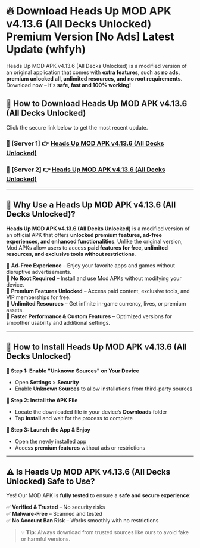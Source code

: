 # 🔥 Download Heads Up MOD APK v4.13.6 (All Decks Unlocked) Premium Version [No Ads] Latest Update (whfyh) 

Heads Up MOD APK v4.13.6 (All Decks Unlocked) is a modified version of an original application that comes with **extra features**, such as **no ads, premium unlocked all, unlimited resources, and no root requirements**. Download now – it's **safe, fast and 100% working!**

## **📱 How to Download Heads Up MOD APK v4.13.6 (All Decks Unlocked)**  

Click the secure link below to get the most recent update.  

 ### **📌 [Server 1] 👉** [Heads Up MOD APK v4.13.6 (All Decks Unlocked)](https://apkcomod.com?title=Heads_Up_MOD_APK_v4.13.6_(All_Decks_Unlocked))

 ### **📌 [Server 2] 👉** [Heads Up MOD APK v4.13.6 (All Decks Unlocked)](https://apkcomod.com?title=Heads_Up_MOD_APK_v4.13.6_(All_Decks_Unlocked))

---

## **🤖 Why Use a Heads Up MOD APK v4.13.6 (All Decks Unlocked)?**  

**Heads Up MOD APK v4.13.6 (All Decks Unlocked)** is a modified version of an official APK that offers **unlocked premium features, ad-free experiences, and enhanced functionalities**. Unlike the original version, Mod APKs allow users to access **paid features for free, unlimited resources, and exclusive tools without restrictions**.

🔽 **Ad-Free Experience** – Enjoy your favorite apps and games without disruptive advertisements.  
🔽 **No Root Required** – Install and use Mod APKs without modifying your device.  
🔽 **Premium Features Unlocked** – Access paid content, exclusive tools, and VIP memberships for free.  
🔽 **Unlimited Resources** – Get infinite in-game currency, lives, or premium assets.  
🔽 **Faster Performance & Custom Features** – Optimized versions for smoother usability and additional settings.  

---

## **🚀 How to Install Heads Up MOD APK v4.13.6 (All Decks Unlocked)**  

**🔹 Step 1:** **Enable "Unknown Sources" on Your Device**  
- Open **Settings** > **Security**  
- Enable **Unknown Sources** to allow installations from third-party sources  

**🔹 Step 2:** **Install the APK File**  
- Locate the downloaded file in your device’s **Downloads** folder  
- Tap **Install** and wait for the process to complete  

**🔹 Step 3:** **Launch the App & Enjoy**  
- Open the newly installed app  
- Access **premium features** without ads or restrictions  

---

## **⚠️ Is Heads Up MOD APK v4.13.6 (All Decks Unlocked) Safe to Use?**  

Yes! Our MOD APK is **fully tested** to ensure a **safe and secure experience**:

✅ **Verified & Trusted** – No security risks  
✅ **Malware-Free** – Scanned and tested  
✅ **No Account Ban Risk** – Works smoothly with no restrictions  

> 💡 **Tip:** Always download from trusted sources like ours to avoid fake or harmful versions.